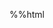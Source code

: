 %%html
<html lang="en">
<head>
    <meta charset="UTF-8">
    <meta http-equiv="X-UA-Compatible" content="IE=edge">
    <meta name="viewport" content="width=device-width, initial-scale=1.0">
    <title>sharks and minos</title>
</head>
<body>
    <canvas width="800" height="600" id="canvas"></canvas>
    <script>
        const SCALE = 2;
const WIDTH = 16;
const HEIGHT = 18;
const SCALED_WIDTH = SCALE * WIDTH;
const SCALED_HEIGHT = SCALE * HEIGHT;
const CYCLE_LOOP = [0, 1, 0, 2];
const FACING_DOWN = 0;
const FACING_UP = 1;
const FACING_LEFT = 2;
const FACING_RIGHT = 3;
const FRAME_LIMIT = 12;
const MOVEMENT_SPEED = 2;

let canvas = document.querySelector('canvas');
let ctx = canvas.getContext('2d');
let keyPresses = {};
let currentDirection = FACING_DOWN;
let currentLoopIndex = 0;
let frameCount = 0;
let positionX = 0;
let positionY = 0;
let img = new Image();

window.addEventListener('keydown', keyDownListener);
function keyDownListener(event) {
    keyPresses[event.key] = true;
}

window.addEventListener('keyup', keyUpListener);
function keyUpListener(event) {
    keyPresses[event.key] = false;
}

function loadImage() {
  img.src = 'https://ryanrob327.github.io/csp/images/leprechaun.png';
  console.log(img.src)
  img.onload = function() {
    window.requestAnimationFrame(gameLoop);
  };
}

function drawFrame(frameX, frameY, canvasX, canvasY) {
  ctx.drawImage(img,
                frameX * WIDTH, frameY * HEIGHT, WIDTH, HEIGHT,
                canvasX, canvasY, SCALED_WIDTH, SCALED_HEIGHT);
}

loadImage();

function gameLoop() {
  ctx.clearRect(0, 0, canvas.width, canvas.height);

  let hasMoved = false;

  if (keyPresses.w) {
    moveCharacter(0, -MOVEMENT_SPEED, FACING_UP);
    hasMoved = true;
  } else if (keyPresses.s) {
    moveCharacter(0, MOVEMENT_SPEED, FACING_DOWN);
    hasMoved = true;
  }

  if (keyPresses.a) {
    moveCharacter(-MOVEMENT_SPEED, 0, FACING_LEFT);
    hasMoved = true;
  } else if (keyPresses.d) {
    moveCharacter(MOVEMENT_SPEED, 0, FACING_RIGHT);
    hasMoved = true;
  }

  if (hasMoved) {
    frameCount++;
    if (frameCount >= FRAME_LIMIT) {
      frameCount = 0;
      currentLoopIndex++;
      if (currentLoopIndex >= CYCLE_LOOP.length) {
        currentLoopIndex = 0;
      }
    }
  }
  
  if (!hasMoved) {
    currentLoopIndex = 0;
  }

  drawFrame(CYCLE_LOOP[currentLoopIndex], currentDirection, positionX, positionY);
  window.requestAnimationFrame(gameLoop);
}

function moveCharacter(deltaX, deltaY, direction) {
  if (positionX + deltaX > 0 && positionX + SCALED_WIDTH + deltaX < canvas.width) {
    positionX += deltaX;
  }
  if (positionY + deltaY > 0 && positionY + SCALED_HEIGHT + deltaY < canvas.height) {
    positionY += deltaY;
  }
  currentDirection = direction;
}
</script>
</body>
</html>